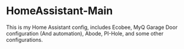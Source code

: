 # HomeAssistant-Main

This is my Home Assistant config, includes Ecobee, MyQ Garage Door configuration (And automation), Abode, PI-Hole, and some other configurations.

